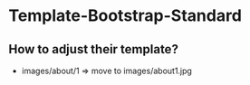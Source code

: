 # Template-Bootstrap-Standard
## How to adjust their template?

- images/about/1 => move to images/about1.jpg
